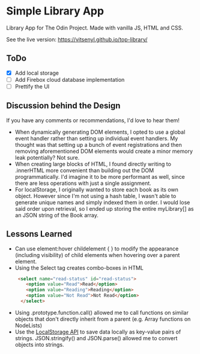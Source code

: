 # Simple Library App

Library App for The Odin Project. Made with vanilla JS, HTML and CSS. 

See the live version: https://vitsenyl.github.io/top-library/

## ToDo
- [x] Add local storage
- [ ] Add Firebox cloud database implementation
- [ ] Prettify the UI

## Discussion behind the Design
If you have any comments or recommendations, I'd love to hear them!

* When dynamically generating DOM elements, I opted to use a global event handler rather than setting up individual event handlers. My thought was that setting up a bunch of event registrations and then removing aforementioned DOM elements would create a minor memory leak potentially? Not sure.
* When creating large blocks of HTML, I found directly writing to .innerHTML more convenient than building out the DOM programmatically. I'd imagine it to be more performant as well, since there are less operations with just a single assignment.
* For localStorage, I originally wanted to store each book as its own object. However since I'm not using a hash table, I wasn't able to generate unique names and simply indexed them in order. I would lose said order upon retrieval, so I ended up storing the entire myLibrary[] as an JSON string of the Book array. 

## Lessons Learned

* Can use element:hover childelement { } to modify the appearance (including visibility) of child elements when hovering over a parent element.
* Using the Select tag creates combo-boxes in HTML 
  ```HTML
   <select name="read-status" id="read-status">
      <option value="Read">Read</option>
      <option value="Reading">Reading</option>
      <option value="Not Read">Not Read</option>
    </select>
  ```
* Using .prototype.function.call() allowed me to call functions on similar objects that don't directly inherit from a parent (e.g. Array functions on NodeLists)
* Use the [LocalStorage API](https://developer.mozilla.org/en-US/docs/Web/API/Window/localStorage) to save data locally as key-value pairs of strings. JSON.stringify() and JSON.parse() allowed me to convert objects into strings. 
